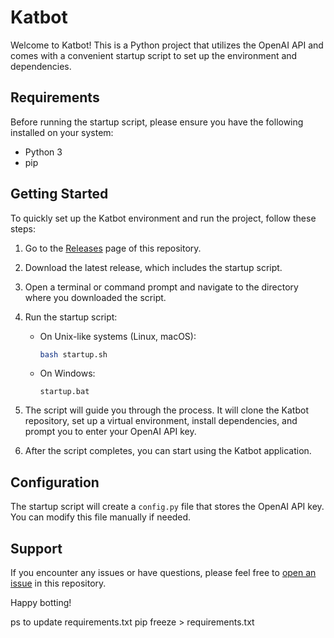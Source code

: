 # Katbot

Welcome to Katbot! This is a Python project that utilizes the OpenAI API and comes with a convenient startup script to set up the environment and dependencies.

## Requirements

Before running the startup script, please ensure you have the following installed on your system:

- Python 3
- pip

## Getting Started

To quickly set up the Katbot environment and run the project, follow these steps:

1. Go to the [Releases](https://github.com/Jerzy-Karremans/Katbot/releases) page of this repository.

2. Download the latest release, which includes the startup script.

3. Open a terminal or command prompt and navigate to the directory where you downloaded the script.

4. Run the startup script:

   - On Unix-like systems (Linux, macOS):
     ```bash
     bash startup.sh
     ```

   - On Windows:
     ```batch
     startup.bat
     ```

5. The script will guide you through the process. It will clone the Katbot repository, set up a virtual environment, install dependencies, and prompt you to enter your OpenAI API key.

6. After the script completes, you can start using the Katbot application.

## Configuration

The startup script will create a `config.py` file that stores the OpenAI API key. You can modify this file manually if needed.

## Support

If you encounter any issues or have questions, please feel free to [open an issue](https://github.com/Jerzy-Karremans/Katbot/issues) in this repository.

Happy botting!

ps to update requirements.txt pip freeze > requirements.txt